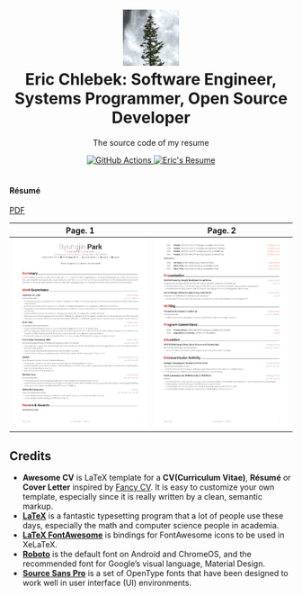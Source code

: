 <h1 align="center">
  <a href="https://github.com/echlebek/resume" title="Eric Chlebek">
    <img alt="icon" src="https://github.com/echlebek/resume/raw/master/tree.jpg" width="100px" height="100px" />
  </a>
  <br />
  Eric Chlebek: Software Engineer, Systems Programmer, Open Source Developer
</h1>

<p align="center">
  The source code of my resume
</p>

<div align="center">
  <a href="https://github.com/echlebek/resume/actions/workflows/main.yml">
    <img alt="GitHub Actions" src="https://github.com/echlebek/resume/actions/workflows/main.yml/badge.svg" />
  </a>
  <a href="https://raw.githubusercontent.com/echlebek/resume/master/eric/resume.pdf">
    <img alt="Eric's Resume" src="https://img.shields.io/badge/resume-pdf-green.svg" />
  </a>
</div>

<br />

#### Résumé

[PDF](https://raw.githubusercontent.com/echlebek/resume/master/eric/resume.pdf)

| Page. 1 | Page. 2 |
|:---:|:---:|
| [![Résumé](https://raw.githubusercontent.com/echlebek/resume/master/eric/resume-0.png)](https://raw.githubusercontent.com/echlebek/resume/master/eric/resume.pdf)  | [![Résumé](https://raw.githubusercontent.com/echlebek/resume/master/eric/resume-1.png)](https://raw.githubusercontent.com/echlebek/resume/master/eric/resume.pdf) |


## Credits

* **Awesome CV** is LaTeX template for a **CV(Curriculum Vitae)**, **Résumé** or **Cover Letter** inspired by [Fancy CV](https://www.sharelatex.com/templates/cv-or-resume/fancy-cv). It is easy to customize your own template, especially since it is really written by a clean, semantic markup.
* [**LaTeX**](https://www.latex-project.org) is a fantastic typesetting program that a lot of people use these days, especially the math and computer science people in academia.
* [**LaTeX FontAwesome**](https://github.com/furl/latex-fontawesome) is bindings for FontAwesome icons to be used in XeLaTeX.
* [**Roboto**](https://github.com/google/roboto) is the default font on Android and ChromeOS, and the recommended font for Google’s visual language, Material Design.
* [**Source Sans Pro**](https://github.com/adobe-fonts/source-sans-pro) is a set of OpenType fonts that have been designed to work well in user interface (UI) environments.
